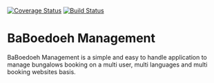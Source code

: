[![Coverage Status](https://coveralls.io/repos/crocLeMonde/BaBoedoeh/badge.svg)](https://coveralls.io/r/crocLeMonde/BaBoedoeh)
[![Build Status](https://travis-ci.org/crocLeMonde/BaBoedoeh.svg)](https://travis-ci.org/r/crocLeMonde/BaBoedoeh)

# BaBoedoeh Management

BaBoedoeh Management is a simple and easy to handle application to manage bungalows booking on a multi user, multi languages and multi booking websites basis.
